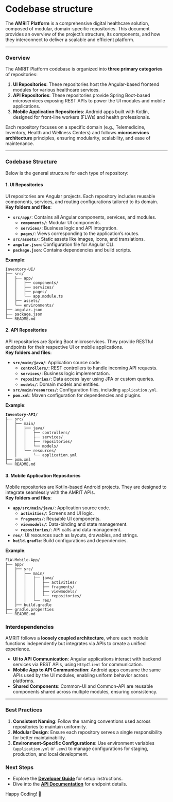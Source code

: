 # Codebase structure

The **AMRIT Platform** is a comprehensive digital healthcare solution, composed of modular, domain-specific repositories. This document provides an overview of the project’s structure, its components, and how they interconnect to deliver a scalable and efficient platform.

***

### Overview

The AMRIT Platform codebase is organized into **three primary categories** of repositories:

1. **UI Repositories**: These repositories host the Angular-based frontend modules for various healthcare services.
2. **API Repositories**: These repositories provide Spring Boot-based microservices exposing REST APIs to power the UI modules and mobile applications.
3. **Mobile Application Repositories**: Android apps built with Kotlin, designed for front-line workers (FLWs) and health professionals.

Each repository focuses on a specific domain (e.g., Telemedicine, Inventory, Health and Wellness Centers) and follows **microservices architecture** principles, ensuring modularity, scalability, and ease of maintenance.

***

### Codebase Structure

Below is the general structure for each type of repository:

#### 1. **UI Repositories**

UI repositories are Angular projects. Each repository includes reusable components, services, and routing configurations tailored to its domain.\
**Key folders and files**:

* **`src/app/`**: Contains all Angular components, services, and modules.
  * **`components/`**: Modular UI components.
  * **`services/`**: Business logic and API integration.
  * **`pages/`**: Views corresponding to the application’s routes.
* **`src/assets/`**: Static assets like images, icons, and translations.
* **`angular.json`**: Configuration file for Angular CLI.
* **`package.json`**: Contains dependencies and build scripts.

**Example**:

```
Inventory-UI/
├── src/
│   ├── app/
│   │   ├── components/
│   │   ├── services/
│   │   ├── pages/
│   │   └── app.module.ts
│   ├── assets/
│   └── environments/
├── angular.json
├── package.json
└── README.md

```

#### 2. **API Repositories**

API repositories are Spring Boot microservices. They provide RESTful endpoints for their respective UI or mobile applications.\
**Key folders and files**:

* **`src/main/java/`**: Application source code.
  * **`controllers/`**: REST controllers to handle incoming API requests.
  * **`services/`**: Business logic implementation.
  * **`repositories/`**: Data access layer using JPA or custom queries.
  * **`models/`**: Domain models and entities.
* **`src/main/resources/`**: Configuration files, including `application.yml`.
* **`pom.xml`**: Maven configuration for dependencies and plugins.

**Example**:

<pre><code><strong>Inventory-API/
</strong>├── src/
│   ├── main/
│   │   ├── java/
│   │   │   ├── controllers/
│   │   │   ├── services/
│   │   │   ├── repositories/
│   │   │   └── models/
│   │   └── resources/
│   │       └── application.yml
├── pom.xml
└── README.md
</code></pre>

#### 3. **Mobile Application Repositories**

Mobile repositories are Kotlin-based Android projects. They are designed to integrate seamlessly with the AMRIT APIs.\
**Key folders and files**:

* **`app/src/main/java/`**: Application source code.
  * **`activities/`**: Screens and UI logic.
  * **`fragments/`**: Reusable UI components.
  * **`viewmodels/`**: Data-binding and state management.
  * **`repositories/`**: API calls and data management.
* **`res/`**: UI resources such as layouts, drawables, and strings.
* **`build.gradle`**: Build configurations and dependencies.

**Example**:

```
FLW-Mobile-App/
├── app/
│   ├── src/
│   │   ├── main/
│   │   │   ├── java/
│   │   │   │   ├── activities/
│   │   │   │   ├── fragments/
│   │   │   │   ├── viewmodels/
│   │   │   │   └── repositories/
│   │   │   └── res/
│   ├── build.gradle
├── gradle.properties
└── README.md
```

### Interdependencies

AMRIT follows a **loosely coupled architecture**, where each module functions independently but integrates via APIs to create a unified experience.

* **UI to API Communication**: Angular applications interact with backend services via REST APIs, using `HttpClient` for communication.
* **Mobile App to API Communication**: Android apps consume the same APIs used by the UI modules, enabling uniform behavior across platforms.
* **Shared Components**: Common-UI and Common-API are reusable components shared across multiple modules, ensuring consistency.

***

### Best Practices

1. **Consistent Naming**: Follow the naming conventions used across repositories to maintain uniformity.
2. **Modular Design**: Ensure each repository serves a single responsibility for better maintainability.
3. **Environment-Specific Configurations**: Use environment variables (`application.yml` or `.env`) to manage configurations for staging, production, and local development.

### Next Steps

* Explore the [**Developer Guide**](development-environment-setup.md) for setup instructions.
* Dive into the [**API Documentation**](../architecture/api-guide.md) for endpoint details.

Happy Coding! 🎉
